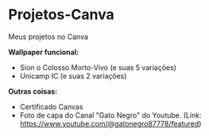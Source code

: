 # Projetos-Canva
Meus projetos no Canva

**Wallpaper funcional:**
- Sion o Colosso Morto-Vivo (e suas 5 variações)
- Unicamp IC (e suas 2 variações)

**Outras coisas:**
- Certificado Canvas
- Foto de capa do Canal "Gato Negro" do Youtube. (Link: https://www.youtube.com/@gatonegro87778/featured)
